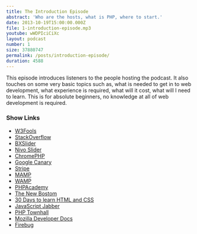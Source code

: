 ```yaml
---
title: The Introduction Episode
abstract: 'Who are the hosts, what is PHP, where to start.'
date: 2013-10-19T15:00:00.000Z
file: 1-introduction-episode.mp3
youtube: wWDPIciCiXc
layout: podcast
number: 1
size: 37880747
permalink: /posts/introduction-episode/
duration: 4588
---
```


This episode introduces listeners to the people hosting the podcast.
It also touches on some very basic topics such as, what is needed to get in to web development, what experience is required, what will it cost, what will I need to learn.
This is for absolute beginners, no knowledge at all of web development is required.

### Show Links

- [W3Fools](http://www.w3fools.com/)
- [StackOverflow](http://www.stackoverflow.com)
- [BXSlider](http://bxslider.com/)
- [Nivo Slider](http://dev7studios.com/nivo-slider/)
- [ChromePHP](https://github.com/ccampbell/chromephp)
- [Google Canary](http://www.google.co.uk/intl/en/chrome/browser/canary.html)
- [Stripe](https://stripe.com/gb)
- [MAMP](http://www.mamp.info)
- [WAMP](http://www.wampserver.com/en/)
- [PHPAcademy](http://www.youtube.com/user/phpacademy)
- [The New Bostom](http://www.youtube.com/user/thenewboston)
- [30 Days to learn HTML and CSS](http://freecourses.tutsplus.com/30-days-to-learn-html-and-css/index.html)
- [JavaScript Jabber](http://javascriptjabber.com/)
- [PHP Townhall](http://phptownhall.com/)
- [Mozilla Developer Docs](https://developer.mozilla.org/en-US/docs/Web)
- [Firebug](http://getfirebug.com/)

